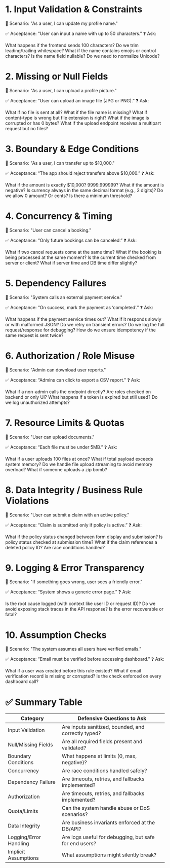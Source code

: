 # 1. Input Validation & Constraints
🧩 Scenario: "As a user, I can update my profile name."

✅ Acceptance: “User can input a name with up to 50 characters.”
❓ Ask:

What happens if the frontend sends 100 characters?
Do we trim leading/trailing whitespace?
What if the name contains emojis or control characters?
Is the name field nullable?
Do we need to normalize Unicode?
# 2. Missing or Null Fields
🧩 Scenario: "As a user, I can upload a profile picture."

✅ Acceptance: “User can upload an image file (JPG or PNG).”
❓ Ask:

What if no file is sent at all?
What if the file name is missing?
What if content-type is wrong but file extension is right?
What if the image is corrupted or has 0 bytes?
What if the upload endpoint receives a multipart request but no files?
# 3. Boundary & Edge Conditions
🧩 Scenario: "As a user, I can transfer up to $10,000."

✅ Acceptance: “The app should reject transfers above $10,000.”
❓ Ask:

What if the amount is exactly $10,000? 9999.999999?
What if the amount is negative?
Is currency always in the same decimal format (e.g., 2 digits)?
Do we allow 0 amount? Or cents?
Is there a minimum threshold?
# 4. Concurrency & Timing
🧩 Scenario: "User can cancel a booking."

✅ Acceptance: “Only future bookings can be canceled.”
❓ Ask:

What if two cancel requests come at the same time?
What if the booking is being processed at the same moment?
Is the current time checked from server or client?
What if server time and DB time differ slightly?
# 5. Dependency Failures
🧩 Scenario: "System calls an external payment service."

✅ Acceptance: “On success, mark the payment as ‘completed’.”
❓ Ask:

What happens if the payment service times out?
What if it responds slowly or with malformed JSON?
Do we retry on transient errors?
Do we log the full request/response for debugging?
How do we ensure idempotency if the same request is sent twice?
# 6. Authorization / Role Misuse
🧩 Scenario: "Admin can download user reports."

✅ Acceptance: “Admins can click to export a CSV report.”
❓ Ask:

What if a non-admin calls the endpoint directly?
Are roles checked on backend or only UI?
What happens if a token is expired but still used?
Do we log unauthorized attempts?
# 7. Resource Limits & Quotas
🧩 Scenario: "User can upload documents."

✅ Acceptance: “Each file must be under 5MB.”
❓ Ask:

What if a user uploads 100 files at once?
What if total payload exceeds system memory?
Do we handle file upload streaming to avoid memory overload?
What if someone uploads a zip bomb?
# 8. Data Integrity / Business Rule Violations
🧩 Scenario: "User can submit a claim with an active policy."

✅ Acceptance: “Claim is submitted only if policy is active.”
❓ Ask:

What if the policy status changed between form display and submission?
Is policy status checked at submission time?
What if the claim references a deleted policy ID?
Are race conditions handled?
# 9. Logging & Error Transparency
🧩 Scenario: "If something goes wrong, user sees a friendly error."

✅ Acceptance: “System shows a generic error page.”
❓ Ask:

Is the root cause logged (with context like user ID or request ID)?
Do we avoid exposing stack traces in the API response?
Is the error recoverable or fatal?
# 10. Assumption Checks
🧩 Scenario: "The system assumes all users have verified emails."

✅ Acceptance: “Email must be verified before accessing dashboard.”
❓ Ask:

What if a user was created before this rule existed?
What if email verification record is missing or corrupted?
Is the check enforced on every dashboard call?

# ✅ Summary Table
| Category  | Defensive Questions to Ask  |
|---|---|
| Input Validation  | Are inputs sanitized, bounded, and correctly typed?  |
| Null/Missing Fields  | Are all required fields present and validated?  |
| Boundary Conditions  |  What happens at limits (0, max, negative)? |
| Concurrency  |  Are race conditions handled safely? |
| Dependency Failure  |  Are timeouts, retries, and fallbacks implemented? |
| Authorization  |  Are timeouts, retries, and fallbacks implemented? |
| Quota/Limits  |  Can the system handle abuse or DoS scenarios? |
| Data Integrity  |  Are business invariants enforced at the DB/API? |
| Logging/Error Handling  |  Are logs useful for debugging, but safe for end users? |
| Implicit Assumptions  |  What assumptions might silently break? |
